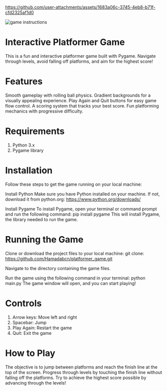 

https://github.com/user-attachments/assets/1683a06c-3745-4eb8-b71f-cfd2325af1d0

![game instructions](https://github.com/user-attachments/assets/d38cfc49-7937-4a00-9b35-906cce781840)
# Interactive Platformer Game
This is a fun and interactive platformer game built with Pygame. Navigate through levels, avoid falling off platforms, and aim for the highest score!

# Features
Smooth gameplay with rolling ball physics.
Gradient backgrounds for a visually appealing experience.
Play Again and Quit buttons for easy game flow control.
A scoring system that tracks your best score.
Fun platforming mechanics with progressive difficulty.

# Requirements
1. Python 3.x
2. Pygame library

# Installation
Follow these steps to get the game running on your local machine:

Install Python
Make sure you have Python installed on your machine. If not, download it from python.org: https://www.python.org/downloads/

Install Pygame
To install Pygame, open your terminal or command prompt and run the following command: pip install pygame
This will install Pygame, the library needed to run the game.

# Running the Game
Clone or download the project files to your local machine: 
git clone: https://github.com/Hamadabcn/platformer_game.git

Navigate to the directory containing the game files.

Run the game using the following command in your terminal: python main.py
The game window will open, and you can start playing!

# Controls
1. Arrow keys: Move left and right
2. Spacebar: Jump
3. Play Again: Restart the game
4. Quit: Exit the game

# How to Play
The objective is to jump between platforms and reach the finish line at the top of the screen.
Progress through levels by touching the finish line without falling off the platforms.
Try to achieve the highest score possible by advancing through the levels!
